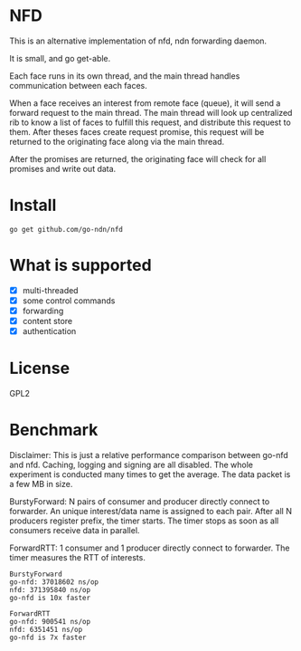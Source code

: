 NFD
===
This is an alternative implementation of nfd, ndn forwarding daemon.

It is small, and go get-able.

Each face runs in its own thread, and the main thread handles communication between each faces.

When a face receives an interest from remote face (queue), it will send a forward request to the main thread. The main thread will look up centralized rib to know a list of faces to fulfill this request, and distribute this request to them. After theses faces create request promise, this request will be returned to the originating face along via the main thread.

After the promises are returned, the originating face will check for all promises and write out data.

Install
=======
```
go get github.com/go-ndn/nfd
```

What is supported
=================
- [x] multi-threaded
- [x] some control commands
- [x] forwarding
- [x] content store
- [x] authentication

License
=======
GPL2

Benchmark
=========
Disclaimer: This is just a relative performance comparison between go-nfd and nfd. Caching, logging and signing are all disabled. The whole experiment is conducted many times to get the average. The data packet is a few MB in size.

BurstyForward: N pairs of consumer and producer directly connect to forwarder. An unique interest/data name is assigned to each pair. After all N producers register prefix, the timer starts. The timer stops as soon as all consumers receive data in parallel.

ForwardRTT: 1 consumer and 1 producer directly connect to forwarder. The timer measures the RTT of interests.

```
BurstyForward
go-nfd: 37018602 ns/op
nfd: 371395840 ns/op
go-nfd is 10x faster

ForwardRTT
go-nfd: 900541 ns/op
nfd: 6351451 ns/op
go-nfd is 7x faster
```

